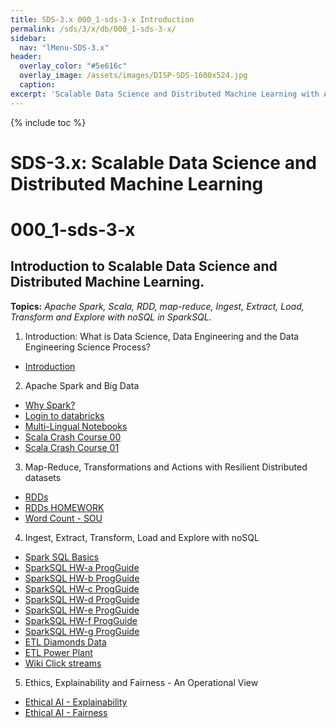 ```yaml
---
title: SDS-3.x 000_1-sds-3-x Introduction
permalink: /sds/3/x/db/000_1-sds-3-x/
sidebar:
  nav: "lMenu-SDS-3.x"
header:
  overlay_color: "#5e616c"
  overlay_image: /assets/images/DISP-SDS-1600x524.jpg
  caption: 
excerpt: 'Scalable Data Science and Distributed Machine Learning with Apache Spark 3.x and 2.x.<br />Introduction<br /><br />{::nomarkdown}<iframe style="display: inline-block;" src="https://ghbtns.com/github-btn.html?user=lamastex&repo=scalable-data-science&type=star&count=true&size=large" frameborder="0" scrolling="0" width="160px" height="30px"></iframe> <iframe style="display: inline-block;" src="https://ghbtns.com/github-btn.html?user=lamastex&repo=scalable-data-science&type=fork&count=true&size=large" frameborder="0" scrolling="0" width="158px" height="30px"></iframe>{:/nomarkdown}'
---
```


{% include toc %}

# SDS-3.x: Scalable Data Science and Distributed Machine Learning


# 000_1-sds-3-x

## Introduction to Scalable Data Science and Distributed Machine Learning. 

**Topics:** *Apache Spark, Scala, RDD, map-reduce, Ingest, Extract, Load, Transform and Explore with noSQL in SparkSQL.*

1. Introduction:  What is Data Science, Data Engineering and the Data Engineering Science Process?
  *  [Introduction](000_ScaDaMaLe/)
2. Apache Spark and Big Data
  *  [Why Spark?](001_whySpark/)
  *  [Login to databricks](002_00_loginToDatabricks/)
  *  [Multi-Lingual Notebooks](002_01_multiLingualNotebooks/)
  *  [Scala Crash Course 00](003_00_scalaCrashCourse/)
  *  [Scala Crash Course 01](003_01_scalaCrashCourse/)
3. Map-Reduce, Transformations and Actions with Resilient Distributed datasets
  *  [RDDs](004_RDDsTransformationsActions/)
  *  [RDDs HOMEWORK](005_RDDsTransformationsActionsHOMEWORK/)
  *  [Word Count - SOU](006_WordCount/)
4. Ingest, Extract, Transform, Load and Explore with noSQL
  *  [Spark SQL Basics](007_SparkSQLIntroBasics/)
  *  [SparkSQL HW-a ProgGuide](007a_SparkSQLProgGuide_HW/)
  *  [SparkSQL HW-b ProgGuide](007b_SparkSQLProgGuide_HW/)
  *  [SparkSQL HW-c ProgGuide](007c_SparkSQLProgGuide_HW/)
  *  [SparkSQL HW-d ProgGuide](007d_SparkSQLProgGuide_HW/)
  *  [SparkSQL HW-e ProgGuide](007e_SparkSQLProgGuide_HW/)
  *  [SparkSQL HW-f ProgGuide](007f_SparkSQLProgGuide_HW/)
  *  [SparkSQL HW-g ProgGuide](007g_PivotInSQL/)
  *  [ETL Diamonds Data](008_DiamondsPipeline_01ETLEDA/)
  *  [ETL Power Plant](009_PowerPlantPipeline_01ETLEDA/)
  *  [Wiki Click streams](010_wikipediaClickStream_01ETLEDA/)
5. Ethics, Explainability and Fairness - An Operational View
  * [Ethical AI - Explainability](../../colab/Ethical_AI_Explainability_Self_Study_Exercise/)
  * [Ethical AI - Fairness](../../colab/Ethical_AI_Fairness_Self_Study_Exercise/)
